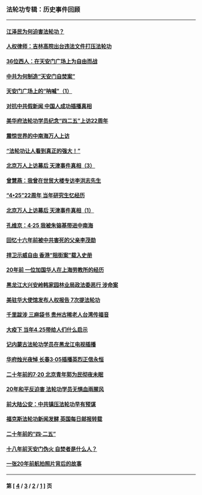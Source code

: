 ### 法轮功专辑：历史事件回顾
---
#### [江泽民为何迫害法轮功？](../../pages/nf5793/n13876324.md?02140430) 
#### [人权律师：吉林高院出台违法文件打压法轮功](../../pages/nf5793/n13825665.md?02140430) 
#### [36位西人：在天安门广场上为自由而战](../../pages/nf5793/n13390029.md?02140430) 
#### [中共为何制造“天安门自焚案”](../../pages/nf5793/n13183270.md?02140430) 
#### [天安门广场上的“呐喊”（1）](../../pages/nf5793/n13105277.md?02140430) 
#### [对抗中共假新闻 中国人成功插播真相](../../pages/nf5793/n12910618.md?02140430) 
#### [美华府法轮功学员纪念“四二五”上访22周年](../../pages/nf5793/n12904445.md?02140430) 
#### [震惊世界的中南海万人上访](../../pages/nf5793/n12903976.md?02140430) 
#### [“法轮功让人看到真正的强大！”](../../pages/nf5793/n12903195.md?02140430) 
#### [北京万人上访幕后 天津事件真相（3）](../../pages/nf5793/n12902807.md?02140430) 
#### [曾慧燕：我曾在世贸大楼专访李洪志先生](../../pages/nf5793/n12898729.md?02140430) 
#### [“4•25”22周年 当年研究生忆经历](../../pages/nf5793/n12894152.md?02140430) 
#### [北京万人上访幕后 天津事件真相（1）](../../pages/nf5793/n12885174.md?02140430) 
#### [孔维京：4·25 我被朱镕基带进中南海](../../pages/nf5793/n12864987.md?02140430) 
#### [回忆十六年前被中共害死的父亲李茂勋](../../pages/nf5793/n12880270.md?02140430) 
#### [捍卫示威自由 香港“阻街案”载入史册](../../pages/nf5793/n12811245.md?02140430) 
#### [20年前 一位加国华人在上海劳教所的经历](../../pages/nf5793/n12707932.md?02140430) 
#### [黑龙江大兴安岭韩家园林业局政法委恶行 涉命案](../../pages/nf5793/n12622815.md?02140430) 
#### [美驻华大使馆发布人权报告 7次提法轮功](../../pages/nf5793/n12520541.md?02140430) 
#### [千里跋涉 三麻袋书 贵州古稀老人台湾传福音](../../pages/nf5793/n12198750.md?02140430) 
#### [大疫下 当年4.25带给人们什么启示](../../pages/nf5793/n12058565.md?02140430) 
#### [记内蒙古法轮功学员在黑龙江电视插播](../../pages/nf5793/n11699194.md?02140430) 
#### [华府烛光夜悼 长春3·05插播英烈正信永恒](../../pages/nf5793/n11397432.md?02140430) 
#### [二十年前的7·20 北京青年郭为民彻夜未眠](../../pages/nf5793/n11354195.md?02140430) 
#### [20年和平反迫害 法轮功学员无惧血雨腥风](../../pages/nf5793/n11348279.md?02140430) 
#### [前大陆公安：中共镇压法轮功早有预谋](../../pages/nf5793/n11352168.md?02140430) 
#### [福克斯法轮功新闻发酵  英国每日邮报转载](../../pages/nf5793/n11285952.md?02140430) 
#### [二十年前的“四·二五”](../../pages/nf5793/n11207639.md?02140430) 
#### [十八年前天安门伪火 自焚者是什么人？](../../pages/nf5793/n10996556.md?02140430) 
#### [一张20年前航拍照片背后的故事](../../pages/nf5793/n10693797.md?02140430) 

---
#### 第 [ [4](./4.md?02140430) / [3](./3.md?02140430) / [2](./2.md?02140430) / [1](./1.md?02140430) ] 页
